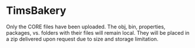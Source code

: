# TimsBakery

Only the CORE files have been uploaded. The obj, bin, properties, packages, vs. folders with their files will remain local. They will be placed in a zip delivered upon request due to size and storage limitation. 
